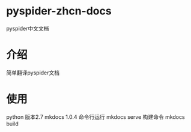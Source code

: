 # pyspider-zhcn-docs
pyspider中文文档

# 介绍
简单翻译pyspider文档

# 使用
python 版本2.7 
mkdocs 1.0.4
命令行运行 mkdocs serve
构建命令 mkdocs build
